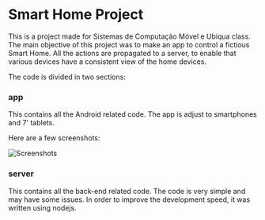 Smart Home Project
============

This is a project made for Sistemas de Computação Móvel e Ubíqua class.
The main objective of this project was to make an app to control a fictious Smart Home.
All the actions are propagated to a server, to enable that various devices have a consistent view of the home devices.

The code is divided in two sections:

### app
This contains all the Android related code.
The app is adjust to smartphones and 7' tablets.

Here are a few screenshots:

![Screenshots](https://photos-5.dropbox.com/t/2/AACrVfCZ9-QHi46oxC8VBZEEkJYp-kuEdGqi1hMF1LiHMw/12/13427446/png/1024x768/3/1419616800/0/2/github-screenshot.png/CPbFswYgASgBKAIoAw/Wupz2HqOgOFd3OlZFwsKHebSLaameW_FMaLg-oJW4ZE)

### server
This contains all the back-end related code.
The code is very simple and may have some issues. In order to improve the development speed, it was written using nodejs.
